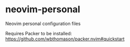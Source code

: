 # neovim-personal
Neovim personal configuration files

Requires Packer to be installed:
https://github.com/wbthomason/packer.nvim#quickstart

